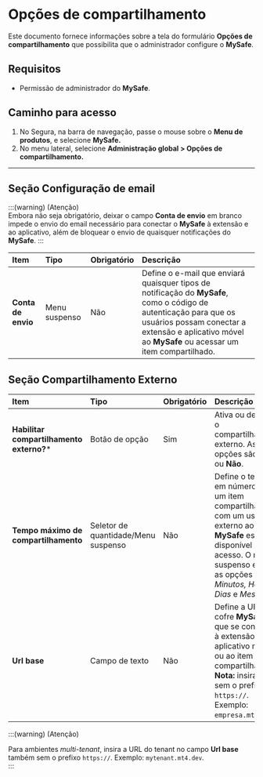 # Opções de compartilhamento


Este documento fornece informações sobre a tela do formulário **Opções de compartilhamento** que possibilita que o administrador configure o **MySafe**.

## Requisitos

* Permissão de administrador do **MySafe**.

## Caminho para acesso

1. No Segura, na barra de navegação, passe o mouse sobre o **Menu de produtos**, e selecione **MySafe.**  
2. No menu lateral, selecione **Administração global \> Opções de compartilhamento.**  
 ---


## Seção Configuração de email

:::(warning) (Atenção)  
Embora não seja obrigatório, deixar o campo **Conta de envio** em branco impede o envio do email necessário para conectar o **MySafe** à extensão e ao aplicativo, além de bloquear o envio de quaisquer notificações do **MySafe**.
:::

| Item | Tipo | Obrigatório | Descrição |
| :---- | :---- | :---- | :---- |
| **Conta de envio** | Menu suspenso | Não | Define o e-mail que enviará quaisquer tipos de notificação do **MySafe**, como o código de autenticação para que os usuários possam conectar a extensão e aplicativo móvel  ao **MySafe**   ou acessar um item compartilhado.  |

## Seção Compartilhamento Externo

| Item | Tipo | Obrigatório | Descrição |
| :---- | :---- | :---- | :---- |
| **Habilitar compartilhamento externo?**\* | Botão de opção | Sim | Ativa ou desativa o compartilhamento externo. As opções são **Sim** ou **Não**.  |
| **Tempo máximo de compartilhamento** | Seletor de quantidade/Menu suspenso | Não | Define o tempo, em número, que um item compartilhado com um usuário externo ao **MySafe** estará disponível para acesso. O menu suspenso exibe as opções *Minutos, Horas, Dias* e *Meses.*  |
| **Url base** | Campo de texto | Não | Define a URL do cofre **MySafe** que se conectará à extensão, aplicativo móvel ou ao item compartilhado. <br>**Nota:** insira a URL sem o prefixo `https://`. <br>Exemplo: `empresa.mt4.dev` |

:::(warning) (Atenção)

Para ambientes *multi-tenant*, insira a URL do tenant no campo **Url base** também sem o prefixo `https://`. Exemplo: `mytenant.mt4.dev`.  
:::
